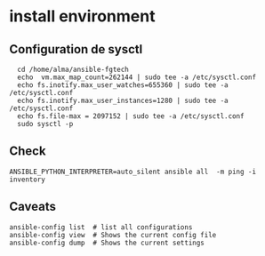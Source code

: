 # install environment

## Configuration de sysctl
```shell
  cd /home/alma/ansible-fgtech
  echo  vm.max_map_count=262144 | sudo tee -a /etc/sysctl.conf
  echo fs.inotify.max_user_watches=655360 | sudo tee -a /etc/sysctl.conf
  echo fs.inotify.max_user_instances=1280 | sudo tee -a /etc/sysctl.conf
  echo fs.file-max = 2097152 | sudo tee -a /etc/sysctl.conf
  sudo sysctl -p
```

## Check 
```shell
ANSIBLE_PYTHON_INTERPRETER=auto_silent ansible all  -m ping -i inventory 
```

## Caveats
```shell
ansible-config list  # list all configurations
ansible-config view  # Shows the current config file
ansible-config dump  # Shows the current settings
```